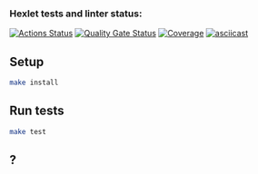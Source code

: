 ### Hexlet tests and linter status:

[![Actions Status](https://github.com/Belato-code/frontend-project-46/actions/workflows/hexlet-check.yml/badge.svg)](https://github.com/Belato-code/frontend-project-46/actions)
[![Quality Gate Status](https://sonarcloud.io/api/project_badges/measure?project=Belato-code_frontend-project-46&metric=alert_status)](https://sonarcloud.io/summary/new_code?id=Belato-code_frontend-project-46)
[![Coverage](https://sonarcloud.io/api/project_badges/measure?project=Belato-code_frontend-project-46&metric=coverage)](https://sonarcloud.io/summary/new_code?id=Belato-code_frontend-project-46)
[![asciicast](https://asciinema.org/a/Yb1tY5ISg9qOHJh67Flhijy23.svg)](https://asciinema.org/a/Yb1tY5ISg9qOHJh67Flhijy23)

## Setup

```bash
make install
```

## Run tests

```bash
make test
```
## ? 

```
```
